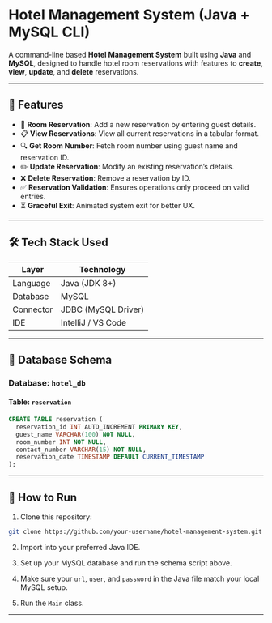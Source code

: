 # Hotel Management System (Java + MySQL CLI)

A command-line based **Hotel Management System** built using **Java** and **MySQL**, designed to handle hotel room reservations with features to **create**, **view**, **update**, and **delete** reservations.

---

## 🚀 Features

- 🏨 **Room Reservation**: Add a new reservation by entering guest details.
- 📋 **View Reservations**: View all current reservations in a tabular format.
- 🔍 **Get Room Number**: Fetch room number using guest name and reservation ID.
- ✏️ **Update Reservation**: Modify an existing reservation’s details.
- ❌ **Delete Reservation**: Remove a reservation by ID.
- ✅ **Reservation Validation**: Ensures operations only proceed on valid entries.
- ⏳ **Graceful Exit**: Animated system exit for better UX.

---

## 🛠️ Tech Stack Used

| Layer       | Technology         |
|-------------|--------------------|
| Language    | Java (JDK 8+)      |
| Database    | MySQL              |
| Connector   | JDBC (MySQL Driver)|
| IDE         | IntelliJ / VS Code |

---

## 💾 Database Schema

### Database: `hotel_db`

#### Table: `reservation`
```sql
CREATE TABLE reservation (
  reservation_id INT AUTO_INCREMENT PRIMARY KEY,
  guest_name VARCHAR(100) NOT NULL,
  room_number INT NOT NULL,
  contact_number VARCHAR(15) NOT NULL,
  reservation_date TIMESTAMP DEFAULT CURRENT_TIMESTAMP
);
```


---

## 📂 How to Run

1. Clone this repository:
```bash
git clone https://github.com/your-username/hotel-management-system.git
```

2. Import into your preferred Java IDE.

3. Set up your MySQL database and run the schema script above.

4. Make sure your `url`, `user`, and `password` in the Java file match your local MySQL setup.

5. Run the `Main` class.

---


